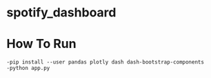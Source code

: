 # spotify_dashboard
# How To Run
```
-pip install --user pandas plotly dash dash-bootstrap-components
-python app.py
```
